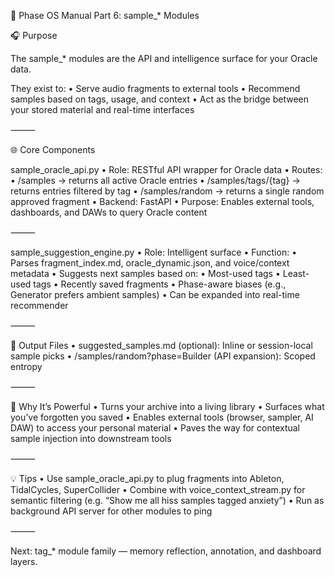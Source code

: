📘 Phase OS Manual Part 6: sample_* Modules

🎧 Purpose

The sample_* modules are the API and intelligence surface for your Oracle data.

They exist to:
	•	Serve audio fragments to external tools
	•	Recommend samples based on tags, usage, and context
	•	Act as the bridge between your stored material and real-time interfaces

⸻

🌐 Core Components

sample_oracle_api.py
	•	Role: RESTful API wrapper for Oracle data
	•	Routes:
	•	/samples → returns all active Oracle entries
	•	/samples/tags/{tag} → returns entries filtered by tag
	•	/samples/random → returns a single random approved fragment
	•	Backend: FastAPI
	•	Purpose: Enables external tools, dashboards, and DAWs to query Oracle content

⸻

sample_suggestion_engine.py
	•	Role: Intelligent surface
	•	Function:
	•	Parses fragment_index.md, oracle_dynamic.json, and voice/context metadata
	•	Suggests next samples based on:
	•	Most-used tags
	•	Least-used tags
	•	Recently saved fragments
	•	Phase-aware biases (e.g., Generator prefers ambient samples)
	•	Can be expanded into real-time recommender

⸻

📁 Output Files
	•	suggested_samples.md (optional): Inline or session-local sample picks
	•	/samples/random?phase=Builder (API expansion): Scoped entropy

⸻

🧠 Why It’s Powerful
	•	Turns your archive into a living library
	•	Surfaces what you’ve forgotten you saved
	•	Enables external tools (browser, sampler, AI DAW) to access your personal material
	•	Paves the way for contextual sample injection into downstream tools

⸻

💡 Tips
	•	Use sample_oracle_api.py to plug fragments into Ableton, TidalCycles, SuperCollider
	•	Combine with voice_context_stream.py for semantic filtering (e.g. “Show me all hiss samples tagged anxiety”)
	•	Run as background API server for other modules to ping

⸻

Next: tag_* module family — memory reflection, annotation, and dashboard layers.